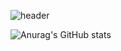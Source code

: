 ![header](https://capsule-render.vercel.app/api?type=cylinder&color=10:FFF886,100:F072B6&height=300&section=header&text=kyuna%20archive&fontSize=75&animation=twinkling&fontColor=FFFFFF)



![Anurag's GitHub stats](https://github-readme-stats.vercel.app/api?username=kyunakim&show_icons=true&theme=buefy)

<!--
**kyunakim/kyunakim** is a ✨ _special_ ✨ repository because its `README.md` (this file) appears on your GitHub profile.

Here are some ideas to get you started:

- 🔭 I’m currently working on ...
- 🌱 I’m currently learning ...
- 👯 I’m looking to collaborate on ...
- 🤔 I’m looking for help with ...
- 💬 Ask me about ...
- 📫 How to reach me: ...
- 😄 Pronouns: ...
- ⚡ Fun fact: ...
-->
